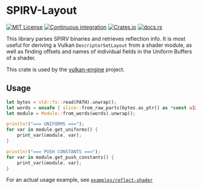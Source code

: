 # SPIRV-Layout

[![MIT License](https://img.shields.io/badge/License-MIT-blue?style=for-the-badge)](https://choosealicense.com/licenses/mit/) 
[![Continuous integration](https://img.shields.io/github/workflow/status/rob2309/spirv-layout/ContinuousIntegration?style=for-the-badge)](https://github.com/rob2309/spirv-layout/actions) 
[![Crates.io](https://img.shields.io/crates/v/spirv-layout?style=for-the-badge)](https://crates.io/crates/spirv-layout)
[![docs.rs](https://img.shields.io/docsrs/spirv-layout?style=for-the-badge)](https://docs.rs/spirv-layout)

This library parses SPIRV binaries and retrieves reflection info.
It is most useful for deriving a Vulkan `DescriptorSetLayout` from a shader module, as well as finding offsets and names of individual fields in the Uniform Buffers of a shader.

This crate is used by the [vulkan-engine](https://github.com/michidk/vulkan-engine) project.

## Usage

```rust
let bytes = std::fs::read(PATH).unwrap();
let words = unsafe { slice::from_raw_parts(bytes.as_ptr() as *const u32, bytes.len() / 4) };
let module = Module::from_words(words).unwrap();

println!("=== UNIFORMS ===");
for var in module.get_uniforms() {
    print_var(&module, var);
}

println!("=== PUSH CONSTANTS ===");
for var in module.get_push_constants() {
    print_var(&module, var);
}
```

For an actual usage example, see [`examples/reflect-shader`](examples/reflect-shader/main.rs)
